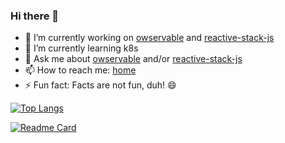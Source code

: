 ### Hi there 👋

- 🔭 I’m currently working on [owservable](https://owservable.github.io/owservable/) and [reactive-stack-js](https://github.com/reactive-stack-js)
- 🌱 I’m currently learning k8s
- 💬 Ask me about [owservable](https://owservable.github.io/owservable/) and/or [reactive-stack-js](https://github.com/reactive-stack-js)
- 📫 How to reach me: [home](http://stojadinovic.net/)
- ⚡ Fun fact: Facts are not fun, duh! 😄

[![Top Langs](https://github-readme-stats.vercel.app/api/top-langs/?username=cope&langs_count=8)](https://github.com/cope)

[![Readme Card](https://github-readme-stats.vercel.app/api/pin/?username=cope)](https://github.com/cope)
